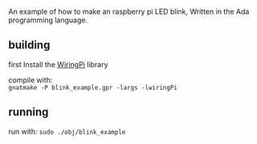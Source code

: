 An example of how to make an raspberry pi LED blink, Written in the Ada programming language.

## building

first Install the [WiringPi](http://wiringpi.com/) library

compile with: <br/>
`gnatmake -P blink_example.gpr -largs -lwiringPi`




## running

run with: `sudo ./obj/blink_example`
